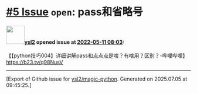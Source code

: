 # [\#5 Issue](https://github.com/ysl2/magic-python/issues/5) `open`: pass和省略号

#### <img src="https://avatars.githubusercontent.com/u/39717545?u=3a56d7b47e1688f70c83e440ba0835f8d24c43e3&v=4" width="50">[ysl2](https://github.com/ysl2) opened issue at [2022-05-11 08:03](https://github.com/ysl2/magic-python/issues/5):

【【python技巧004】详细讲解pass和点点点是啥？有啥用？区别？-哔哩哔哩】 https://b23.tv/q98NusV




-------------------------------------------------------------------------------



[Export of Github issue for [ysl2/magic-python](https://github.com/ysl2/magic-python). Generated on 2025.07.05 at 09:45:25.]

